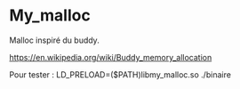# My_malloc

Malloc inspiré du buddy.

https://en.wikipedia.org/wiki/Buddy_memory_allocation

Pour tester : LD_PRELOAD=($PATH)libmy_malloc.so ./binaire

